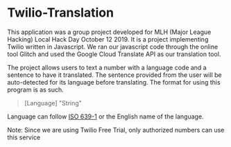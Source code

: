 # Twilio-Translation
This application was a group project developed for MLH (Major League Hacking) Local Hack Day October 12 2019. It is a project implementing Twilio written in Javascript. We ran our javascript code through the online tool Glitch and used the Google Cloud Translate API as our translation tool.

The project allows users to text a number with a language code and a sentence to have it translated. The sentence provided from the user will be auto-detected for its language before translating. The format for using this program is as such.

> [Language] "String"
  
Language can follow [ISO 639-1](https://en.wikipedia.org/wiki/List_of_ISO_639-1_codes) or the English name of the language.

Note: Since we are using Twilio Free Trial, only authorized numbers can use this service

